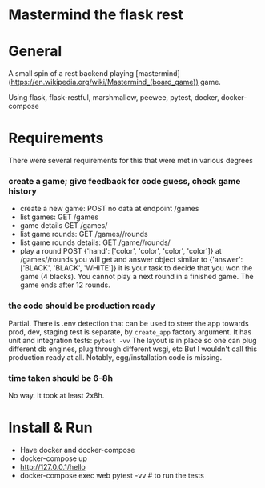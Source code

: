 Mastermind the flask rest
=========================

# General

A small spin of a rest backend playing [mastermind] (https://en.wikipedia.org/wiki/Mastermind_(board_game)) game.

Using flask, flask-restful, marshmallow, peewee, pytest, docker, docker-compose

# Requirements

There were several requirements for this that were met in various degrees

### create a game; give feedback for code guess, check game history
  - create a new game: POST no data at endpoint /games
  - list games: GET /games
  - game details GET /games/<id>
  - list game rounds: GET /games/<id>/rounds
  - list game rounds details: GET /game/<id>/rounds/<id>
  - play a round POST {'hand': ['color', 'color', 'color', 'color']} at /games/<id>/rounds
    you will get and answer object similar to {'answer': ['BLACK', 'BLACK', 'WHITE']}
    it is your task to decide that you won the game (4 blacks).
    You cannot play a next round in a finished game. The game ends after 12 rounds.

### the code should be production ready
Partial.
There is .env detection that can be used to steer the app towards prod, dev, staging
test is separate, by `create_app` factory argument.
It has unit and integration tests: `pytest -vv`
The layout is in place so one can plug different db engines, plug through different wsgi, etc
But I wouldn't call this production ready at all.
Notably, egg/installation code is missing.

### time taken should be 6-8h
  No way. It took at least 2x8h.


# Install & Run
 - Have docker and docker-compose
 - docker-compose up
 - http://127.0.0.1/hello
 - docker-compose exec web pytest -vv # to run the tests


